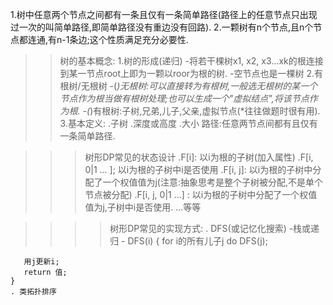 

1.树中任意两个节点之间都有一条且仅有一条简单路径(路径上的任意节点只出现过一次的叫简单路径,即简单路径没有重边没有回路).
2.一颗树有n个节点,且n个节点都连通,有n-1条边;这个性质满足充分必要性.

>>树的基本概念:
1.树的形成(递归)
  -将若干棵树x1, x2, x3...xk的根连接到某一节点root上即为一颗以roor为根的树.
  -空节点也是一棵树
2.有根树/无根树
  -(*)无根树:可以直接转为有根树,一般选无根树的某一个节点作为根当做有根树处理;也可以生成一个"虚拟结点",将该节点作为根.
  -(*)有根树:子树,兄弟,儿子,父亲,虚拟节点(*往往做题时很有用).
3.基本定义:
  .子树
  .深度或高度
  .大小
  路径:任意两节点间都有且仅有一条简单路径.

>>>树形DP常见的状态设计
   .F[i]: 以i为根的子树(加入属性)
   .F[i, 0|1 ... ]; 以i为根的子树中i是否使用
   .F[i, j]:   以i为根的子树中分配了一个权值值为j(注意:抽象思考是整个子树被分配,不是单个节点被分配)
   .F[i, j, 0|1 ...] : 以i为根的子树中分配了一个权值值为j,子树中i是否使用.
   ...等等

>>>>树形DP常见的实现方式:
    . DFS(或记忆化搜索)
      -栈或递归
      - DFS(i)
	{
	   for i的所有儿子j
	   	do  DFS(j);
		
	   用j更新i;
	   return 值;
	}
    . 类拓扑排序
